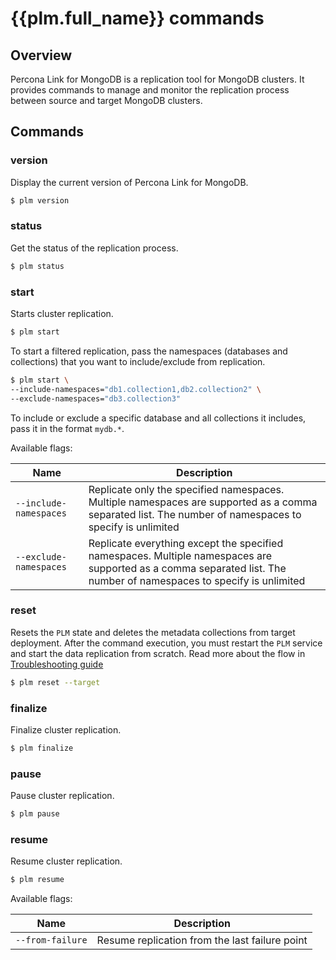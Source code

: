 # {{plm.full_name}} commands

## Overview

Percona Link for MongoDB is a replication tool for MongoDB clusters. It provides commands to manage and monitor the replication process between source and target MongoDB clusters.

## Commands

### version

Display the current version of Percona Link for MongoDB.

```{.bash data-prompt="$"$}
$ plm version
```

### status

Get the status of the replication process.

```{.bash data-prompt="$"$}
$ plm status
```

### start

Starts cluster replication.

```{.bash data-prompt="$"$}
$ plm start
```

To start a filtered replication, pass the namespaces (databases and collections) that you want to include/exclude from replication. 

```{.bash data-prompt="$"}
$ plm start \
--include-namespaces="db1.collection1,db2.collection2" \
--exclude-namespaces="db3.collection3"
```

To include or exclude a specific database and all collections it includes, pass it in the format `mydb.*`.

Available flags:


| Name | Description|
| -----| -----------|
| `--include-namespaces` | Replicate only the specified namespaces. Multiple namespaces are supported as a comma separated list. The number of namespaces to specify is unlimited|
| `--exclude-namespaces` | Replicate everything except the specified namespaces. Multiple namespaces are supported as a comma separated list. The number of namespaces to specify is unlimited|


### reset

Resets the `PLM` state and deletes the metadata collections from target deployment. After the command execution, you must restart the `PLM` service and start the data replication from scratch. Read more about the flow in [Troubleshooting guide](troubleshooting.md) 

```{.bash data-prompt="$"$}
$ plm reset --target
```

### finalize

Finalize cluster replication.

```{.bash data-prompt="$"$}
$ plm finalize
```

### pause

Pause cluster replication.

```{.bash data-prompt="$"$}
$ plm pause
```

### resume

Resume cluster replication.

```{.bash data-prompt="$"$}
$ plm resume
```

Available flags:

| Name | Description|
| -----| -----------|
| `--from-failure` | Resume replication from the last failure point |
